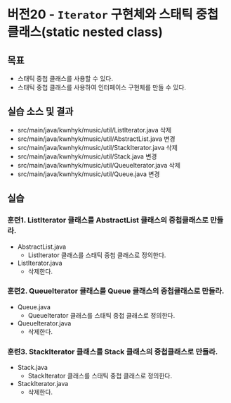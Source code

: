 # 버전20 - `Iterator` 구현체와 스태틱 중첩 클래스(static nested class)

##  목표

- 스태틱 중첩 클래스를 사용할 수 있다.
- 스태틱 중첩 클래스를 사용하여 인터페이스 구현체를 만들 수 있다.


## 실습 소스 및 결과

- src/main/java/kwnhyk/music/util/ListIterator.java 삭제
- src/main/java/kwnhyk/music/util/AbstractList.java 변경
- src/main/java/kwnhyk/music/util/StackIterator.java 삭제
- src/main/java/kwnhyk/music/util/Stack.java 변경
- src/main/java/kwnhyk/music/util/QueueIterator.java 삭제
- src/main/java/kwnhyk/music/util/Queue.java 변경

## 실습

### 훈련1. ListIterator 클래스를 AbstractList 클래스의 중첩클래스로 만들라.

- AbstractList.java
  - ListIterator 클래스를 스태틱 중첩 클래스로 정의한다.
- ListIterator.java
  - 삭제한다.

### 훈련2. QueueIterator 클래스를 Queue 클래스의 중첩클래스로 만들라.

- Queue.java
  - QueueIterator 클래스를 스태틱 중첩 클래스로 정의한다.
- QueueIterator.java 
  - 삭제한다.

### 훈련3. StackIterator 클래스를 Stack 클래스의 중첩클래스로 만들라.

- Stack.java
  - StackIterator 클래스를 스태틱 중첩 클래스로 정의한다.
- StackIterator.java 
  - 삭제한다.
